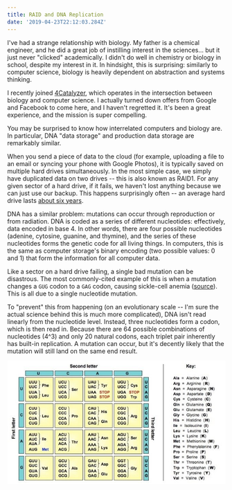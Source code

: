 ```yaml
---
title: RAID and DNA Replication
date: '2019-04-23T22:12:03.284Z'
---
```


I've had a strange relationship with biology. My father is a chemical engineer, and he did a great job of instilling interest in the sciences... but it just never "clicked" academically. I didn't do well in chemistry or biology in school, despite my interest in it. In hindsight, this is surprising: similarly to computer science, biology is heavily dependent on abstraction and systems thinking.

I recently joined [4Catalyzer](https://4catalyzer.com/), which operates in the intersection between biology and computer science. I actually turned down offers from Google and Facebook to come here, and I haven't regretted it. It's been a great experience, and the mission is super compelling.

You may be surprised to know how interrelated computers and biology are. In particular, DNA "data storage" and production data storage are remarkably similar.

When you send a piece of data to the cloud (for example, uploading a file to an email or syncing your phone with Google Photos), it is typically saved on multiple hard drives simultaneously. In the most simple case, we simply have duplicated data on two drives -- this is also known as RAID1. For any given sector of a hard drive, if it fails, we haven't lost anything because we can just use our backup. This happens surprisingly often -- an average hard drive lasts [about six years](https://www.backblaze.com/blog/how-long-do-disk-drives-last/).

<!-- But what happens if _both_ drives fail for the same data? You've now permanently lost your data. For this reason, production computer storage systems often operate on RAID3, RAID5, or RAID10, where the data is duplicated onto 3, 5, or 10 drives. Even if multiple drives fail, you can still recover the data if at least one drive is still valid. -->

DNA has a similar problem: mutations can occur through reproduction or from radiation. DNA is coded as a series of different nucleotides: effectively, data encoded in base 4. In other words, there are four possible nucleotides (adenine, cytosine, guanine, and thymine), and the series of these nucleotides forms the genetic code for all living things. In computers, this is the same as computer storage's binary encoding (two possible values: 0 and 1) that form the information for all computer data.

Like a sector on a hard drive failing, a single bad mutation can be disastrous. The most commonly-cited example of this is when a mutation changes a `GUG` codon to a `GAG` codon, causing sickle-cell anemia ([source](https://oncohemakey.com/genetics-and-pathophysiology-of-sickle-cell-anemia/)). This is all due to a single nucleotide mutation.

To "prevent" this from happening (on an evolutionary scale -- I'm sure the actual science behind this is much more complicated), DNA isn't read linearly from the nucleotide level. Instead, three nucleotides form a codon, which is then read in. Because there are 64 possible combinations of nucleotides (4^3) and only 20 natural codons, each triplet pair inherently has built-in replication. A mutation can occur, but it's decently likely that the mutation will still land on the same end result.

![dna coding grid](dna-coding.jpg)

